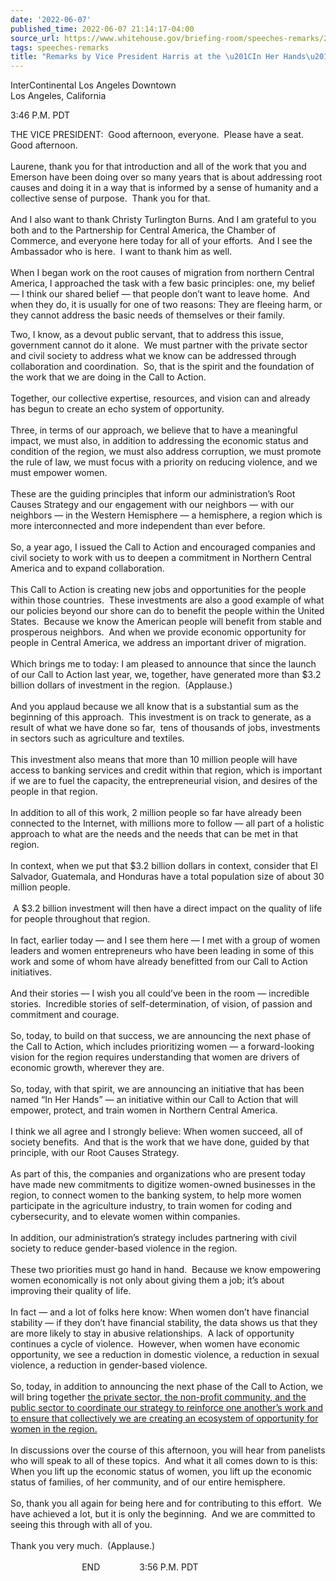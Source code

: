 ```yaml
---
date: '2022-06-07'
published_time: 2022-06-07 21:14:17-04:00
source_url: https://www.whitehouse.gov/briefing-room/speeches-remarks/2022/06/07/remarks-by-vice-president-harris-at-the-in-her-hands-launch/
tags: speeches-remarks
title: "Remarks by Vice President Harris at the \u201CIn Her Hands\u201D\_Launch"
---
```

 
InterContinental Los Angeles Downtown  
Los Angeles, California

3:46 P.M. PDT  
  
THE VICE PRESIDENT:  Good afternoon, everyone.  Please have a seat. 
Good afternoon.  
   
Laurene, thank you for that introduction and all of the work that you
and Emerson have been doing over so many years that is about addressing
root causes and doing it in a way that is informed by a sense of
humanity and a collective sense of purpose.  Thank you for that.  
   
And I also want to thank Christy Turlington Burns. And I am grateful to
you both and to the Partnership for Central America, the Chamber of
Commerce, and everyone here today for all of your efforts.  And I see
the Ambassador who is here.  I want to thank him as well.  
   
When I began work on the root causes of migration from northern Central
America, I approached the task with a few basic principles: one, my
belief — I think our shared belief — that people don’t want to leave
home.  And when they do, it is usually for one of two reasons: They are
fleeing harm, or they cannot address the basic needs of themselves or
their family.  
  
Two, I know, as a devout public servant, that to address this issue,
government cannot do it alone.  We must partner with the private sector
and civil society to address what we know can be addressed through
collaboration and coordination.  So, that is the spirit and the
foundation of the work that we are doing in the Call to Action.   
   
Together, our collective expertise, resources, and vision can and
already has begun to create an echo system of opportunity.   
   
Three, in terms of our approach, we believe that to have a meaningful
impact, we must also, in addition to addressing the economic status and
condition of the region, we must also address corruption, we must
promote the rule of law, we must focus with a priority on reducing
violence, and we must empower women.   
   
These are the guiding principles that inform our administration’s Root
Causes Strategy and our engagement with our neighbors — with our
neighbors — in the Western Hemisphere — a hemisphere, a region which is
more interconnected and more independent than ever before.  
   
So, a year ago, I issued the Call to Action and encouraged companies and
civil society to work with us to deepen a commitment in Northern Central
America and to expand collaboration.   
   
This Call to Action is creating new jobs and opportunities for the
people within those countries.  These investments are also a good
example of what our policies beyond our shore can do to benefit the
people within the United States.  Because we know the American people
will benefit from stable and prosperous neighbors.  And when we provide
economic opportunity for people in Central America, we address an
important driver of migration.   
   
Which brings me to today: I am pleased to announce that since the launch
of our Call to Action last year, we, together, have generated more than
$3.2 billion dollars of investment in the region.  (Applause.)   
   
And you applaud because we all know that is a substantial sum as the
beginning of this approach.  This investment is on track to generate, as
a result of what we have done so far,  tens of thousands of jobs,
investments in sectors such as agriculture and textiles.   
   
This investment also means that more than 10 million people will have
access to banking services and credit within that region, which is
important if we are to fuel the capacity, the entrepreneurial vision,
and desires of the people in that region.   
   
In addition to all of this work, 2 million people so far have already
been connected to the Internet, with millions more to follow — all part
of a holistic approach to what are the needs and the needs that can be
met in that region.  
   
In context, when we put that $3.2 billion dollars in context, consider
that El Salvador, Guatemala, and Honduras have a total population size
of about 30 million people.    
   
 A $3.2 billion investment will then have a direct impact on the quality
of life for people throughout that region.   
   
In fact, earlier today — and I see them here — I met with a group of
women leaders and women entrepreneurs who have been leading in some of
this work and some of whom have already benefitted from our Call to
Action initiatives.   
   
And their stories — I wish you all could’ve been in the room —
incredible stories.  Incredible stories of self-determination, of
vision, of passion and commitment and courage.  
   
So, today, to build on that success, we are announcing the next phase of
the Call to Action, which includes prioritizing women — a
forward-looking vision for the region requires understanding that women
are drivers of economic growth, wherever they are.   
   
So, today, with that spirit, we are announcing an initiative that has
been named “In Her Hands” — an initiative within our Call to Action that
will empower, protect, and train women in Northern Central America.  
   
I think we all agree and I strongly believe: When women succeed, all of
society benefits.  And that is the work that we have done, guided by
that principle, with our Root Causes Strategy.  
   
As part of this, the companies and organizations who are present today
have made new commitments to digitize women-owned businesses in the
region, to connect women to the banking system, to help more women
participate in the agriculture industry, to train women for coding and
cybersecurity, and to elevate women within companies.  
   
In addition, our administration’s strategy includes partnering with
civil society to reduce gender-based violence in the region.   
   
These two priorities must go hand in hand.  Because we know empowering
women economically is not only about giving them a job; it’s about
improving their quality of life.   
   
In fact — and a lot of folks here know: When women don’t have financial
stability — if they don’t have financial stability, the data shows us
that they are more likely to stay in abusive relationships.  A lack of
opportunity continues a cycle of violence.  However, when women have
economic opportunity, we see a reduction in domestic violence, a
reduction in sexual violence, a reduction in gender-based violence.  
   
So, today, in addition to announcing the next phase of the Call to
Action, we will bring together <u>the private sector, the non-profit
community, and the public sector to coordinate our strategy to reinforce
one another’s work and to ensure that collectively we are creating an
ecosystem of opportunity for women in the region.</u>  
   
In discussions over the course of this afternoon, you will hear from
panelists who will speak to all of these topics.  And what it all comes
down to is this: When you lift up the economic status of women, you lift
up the economic status of families, of her community, and of our entire
hemisphere.   
   
So, thank you all again for being here and for contributing to this
effort.  We have achieved a lot, but it is only the beginning.  And we
are committed to seeing this through with all of you.   
   
Thank you very much.  (Applause.)    
   
                             END                3:56 P.M. PDT
